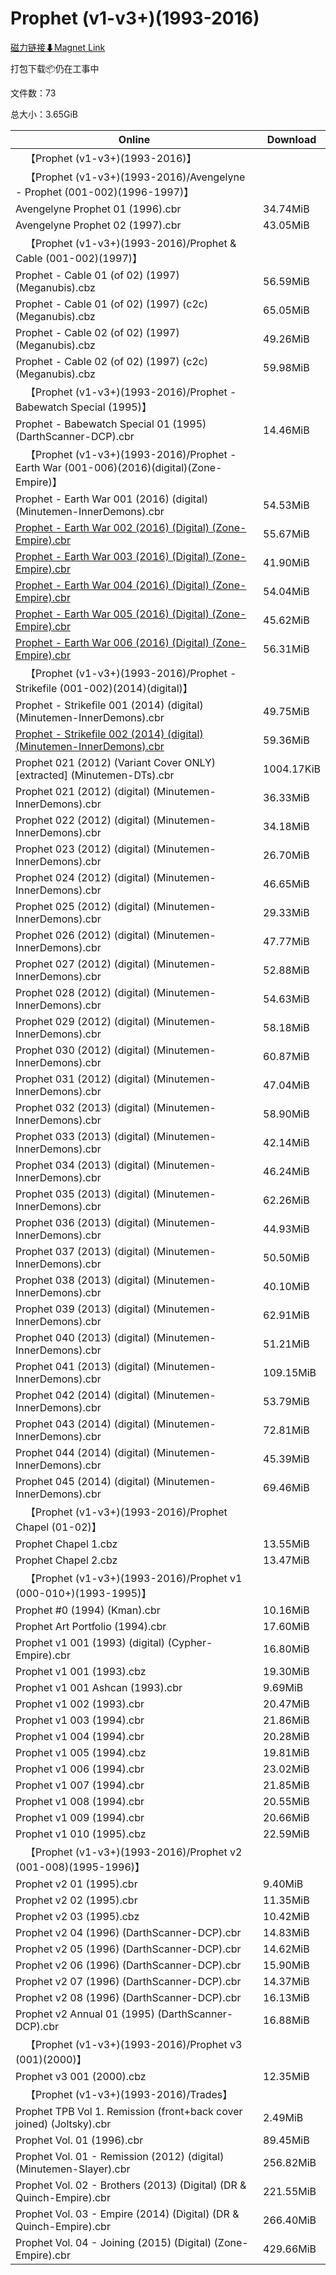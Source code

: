 # Prophet (v1-v3+)(1993-2016)

[磁力链接⬇Magnet Link](magnet:?xt=urn:btih:406a8a70d0d8be1d9e6429960ecfb448ad86bac6&dn=Prophet%20%28v1-v3%2B%29%281993-2016%29)

打包下载📦仍在工事中

文件数：73

总大小：3.65GiB

Online | Download
--- | ---
&emsp;【Prophet (v1-v3+)(1993-2016)】 | 
&emsp;【Prophet (v1-v3+)(1993-2016)/Avengelyne - Prophet (001-002)(1996-1997)】 | 
Avengelyne Prophet 01 (1996).cbr | 34.74MiB
Avengelyne Prophet 02 (1997).cbr | 43.05MiB
&emsp;【Prophet (v1-v3+)(1993-2016)/Prophet & Cable (001-002)(1997)】 | 
Prophet - Cable 01 (of 02) (1997) (Meganubis).cbz | 56.59MiB
Prophet - Cable 01 (of 02) (1997) (c2c) (Meganubis).cbz | 65.05MiB
Prophet - Cable 02 (of 02) (1997) (Meganubis).cbz | 49.26MiB
Prophet - Cable 02 (of 02) (1997) (c2c) (Meganubis).cbz | 59.98MiB
&emsp;【Prophet (v1-v3+)(1993-2016)/Prophet - Babewatch Special (1995)】 | 
Prophet - Babewatch Special 01 (1995) (DarthScanner-DCP).cbr | 14.46MiB
&emsp;【Prophet (v1-v3+)(1993-2016)/Prophet - Earth War (001-006)(2016)(digital)(Zone-Empire)】 | 
Prophet - Earth War 001 (2016) (digital) (Minutemen-InnerDemons).cbr | 54.53MiB
[Prophet - Earth War 002 (2016) (Digital) (Zone-Empire).cbr](https://github.com/alicewish/markdown/blob/master/comic/Prophet-Earth-War-002-2016-Digital-Zone-Empire-cbr.md) | 55.67MiB
[Prophet - Earth War 003 (2016) (Digital) (Zone-Empire).cbr](https://github.com/alicewish/markdown/blob/master/comic/Prophet-Earth-War-003-2016-Digital-Zone-Empire-cbr.md) | 41.90MiB
[Prophet - Earth War 004 (2016) (Digital) (Zone-Empire).cbr](https://github.com/alicewish/markdown/blob/master/comic/Prophet-Earth-War-004-2016-Digital-Zone-Empire-cbr.md) | 54.04MiB
[Prophet - Earth War 005 (2016) (Digital) (Zone-Empire).cbr](https://github.com/alicewish/markdown/blob/master/comic/Prophet-Earth-War-005-2016-Digital-Zone-Empire-cbr.md) | 45.62MiB
[Prophet - Earth War 006 (2016) (Digital) (Zone-Empire).cbr](https://github.com/alicewish/markdown/blob/master/comic/Prophet-Earth-War-006-2016-Digital-Zone-Empire-cbr.md) | 56.31MiB
&emsp;【Prophet (v1-v3+)(1993-2016)/Prophet - Strikefile (001-002)(2014)(digital)】 | 
Prophet - Strikefile 001 (2014) (digital) (Minutemen-InnerDemons).cbr | 49.75MiB
[Prophet - Strikefile 002 (2014) (digital) (Minutemen-InnerDemons).cbr](https://github.com/alicewish/markdown/blob/master/comic/Prophet-Strikefile-002-2014-digital-Minutemen-InnerDemons-cbr.md) | 59.36MiB
Prophet 021 (2012) (Variant Cover ONLY) \[extracted\] (Minutemen-DTs).cbr | 1004.17KiB
Prophet 021 (2012) (digital) (Minutemen-InnerDemons).cbr | 36.33MiB
Prophet 022 (2012) (digital) (Minutemen-InnerDemons).cbr | 34.18MiB
Prophet 023 (2012) (digital) (Minutemen-InnerDemons).cbr | 26.70MiB
Prophet 024 (2012) (digital) (Minutemen-InnerDemons).cbr | 46.65MiB
Prophet 025 (2012) (digital) (Minutemen-InnerDemons).cbr | 29.33MiB
Prophet 026 (2012) (digital) (Minutemen-InnerDemons).cbr | 47.77MiB
Prophet 027 (2012) (digital) (Minutemen-InnerDemons).cbr | 52.88MiB
Prophet 028 (2012) (digital) (Minutemen-InnerDemons).cbr | 54.63MiB
Prophet 029 (2012) (digital) (Minutemen-InnerDemons).cbr | 58.18MiB
Prophet 030 (2012) (digital) (Minutemen-InnerDemons).cbr | 60.87MiB
Prophet 031 (2012) (digital) (Minutemen-InnerDemons).cbr | 47.04MiB
Prophet 032 (2013) (digital) (Minutemen-InnerDemons).cbr | 58.90MiB
Prophet 033 (2013) (digital) (Minutemen-InnerDemons).cbr | 42.14MiB
Prophet 034 (2013) (digital) (Minutemen-InnerDemons).cbr | 46.24MiB
Prophet 035 (2013) (digital) (Minutemen-InnerDemons).cbr | 62.26MiB
Prophet 036 (2013) (digital) (Minutemen-InnerDemons).cbr | 44.93MiB
Prophet 037 (2013) (digital) (Minutemen-InnerDemons).cbr | 50.50MiB
Prophet 038 (2013) (digital) (Minutemen-InnerDemons).cbr | 40.10MiB
Prophet 039 (2013) (digital) (Minutemen-InnerDemons).cbr | 62.91MiB
Prophet 040 (2013) (digital) (Minutemen-InnerDemons).cbr | 51.21MiB
Prophet 041 (2013) (digital) (Minutemen-InnerDemons).cbr | 109.15MiB
Prophet 042 (2014) (digital) (Minutemen-InnerDemons).cbr | 53.79MiB
Prophet 043 (2014) (digital) (Minutemen-InnerDemons).cbr | 72.81MiB
Prophet 044 (2014) (digital) (Minutemen-InnerDemons).cbr | 45.39MiB
Prophet 045 (2014) (digital) (Minutemen-InnerDemons).cbr | 69.46MiB
&emsp;【Prophet (v1-v3+)(1993-2016)/Prophet Chapel (01-02)】 | 
Prophet Chapel 1.cbz | 13.55MiB
Prophet Chapel 2.cbz | 13.47MiB
&emsp;【Prophet (v1-v3+)(1993-2016)/Prophet v1 (000-010+)(1993-1995)】 | 
Prophet #0 (1994) (Kman).cbr | 10.16MiB
Prophet Art Portfolio (1994).cbr | 17.60MiB
Prophet v1 001 (1993) (digital) (Cypher-Empire).cbr | 16.80MiB
Prophet v1 001 (1993).cbz | 19.30MiB
Prophet v1 001 Ashcan (1993).cbr | 9.69MiB
Prophet v1 002 (1993).cbr | 20.47MiB
Prophet v1 003 (1994).cbr | 21.86MiB
Prophet v1 004 (1994).cbr | 20.28MiB
Prophet v1 005 (1994).cbz | 19.81MiB
Prophet v1 006 (1994).cbr | 23.02MiB
Prophet v1 007 (1994).cbr | 21.85MiB
Prophet v1 008 (1994).cbr | 20.55MiB
Prophet v1 009 (1994).cbr | 20.66MiB
Prophet v1 010 (1995).cbz | 22.59MiB
&emsp;【Prophet (v1-v3+)(1993-2016)/Prophet v2 (001-008)(1995-1996)】 | 
Prophet v2 01 (1995).cbr | 9.40MiB
Prophet v2 02 (1995).cbr | 11.35MiB
Prophet v2 03 (1995).cbz | 10.42MiB
Prophet v2 04 (1996) (DarthScanner-DCP).cbr | 14.83MiB
Prophet v2 05 (1996) (DarthScanner-DCP).cbr | 14.62MiB
Prophet v2 06 (1996) (DarthScanner-DCP).cbr | 15.90MiB
Prophet v2 07 (1996) (DarthScanner-DCP).cbr | 14.37MiB
Prophet v2 08 (1996) (DarthScanner-DCP).cbr | 16.13MiB
Prophet v2 Annual 01 (1995) (DarthScanner-DCP).cbr | 16.88MiB
&emsp;【Prophet (v1-v3+)(1993-2016)/Prophet v3 (001)(2000)】 | 
Prophet v3 001 (2000).cbz | 12.35MiB
&emsp;【Prophet (v1-v3+)(1993-2016)/Trades】 | 
Prophet TPB Vol 1. Remission (front+back cover joined) (Joltsky).cbr | 2.49MiB
Prophet Vol. 01 (1996).cbr | 89.45MiB
Prophet Vol. 01 - Remission (2012) (digital) (Minutemen-Slayer).cbr | 256.82MiB
Prophet Vol. 02 - Brothers (2013) (Digital) (DR & Quinch-Empire).cbr | 221.55MiB
Prophet Vol. 03 - Empire (2014) (Digital) (DR & Quinch-Empire).cbr | 266.40MiB
Prophet Vol. 04 - Joining (2015) (Digital) (Zone-Empire).cbr | 429.66MiB